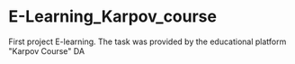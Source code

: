# E-Learning_Karpov_course
First project E-learning.  The task was provided by the educational platform "Karpov Course" DA
